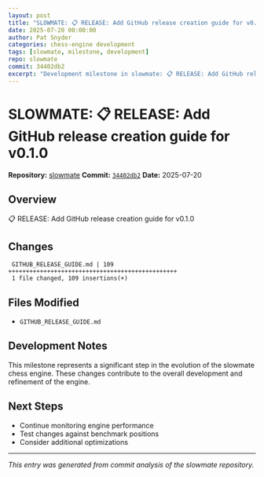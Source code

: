 ```yaml
---
layout: post
title: "SLOWMATE: 📋 RELEASE: Add GitHub release creation guide for v0.1.0"
date: 2025-07-20 00:00:00 
author: Pat Snyder
categories: chess-engine development
tags: [slowmate, milestone, development]
repo: slowmate
commit: 34402db2
excerpt: "Development milestone in slowmate: 📋 RELEASE: Add GitHub release creation guide for v0.1.0"
---
```


# SLOWMATE: 📋 RELEASE: Add GitHub release creation guide for v0.1.0

**Repository:** [slowmate](https://github.com/pssnyder/slowmate)
**Commit:** [`34402db2`](https://github.com/pssnyder/slowmate/commit/34402db2e5d6399bdab79dbd888e1163bf10b72a)
**Date:** 2025-07-20

## Overview

📋 RELEASE: Add GitHub release creation guide for v0.1.0

## Changes

```
 GITHUB_RELEASE_GUIDE.md | 109 ++++++++++++++++++++++++++++++++++++++++++++++++
 1 file changed, 109 insertions(+)
```

## Files Modified

- `GITHUB_RELEASE_GUIDE.md`

## Development Notes

This milestone represents a significant step in the evolution of the slowmate chess engine. These changes contribute to the overall development and refinement of the engine.

## Next Steps

- Continue monitoring engine performance
- Test changes against benchmark positions
- Consider additional optimizations

---

*This entry was generated from commit analysis of the slowmate repository.*
